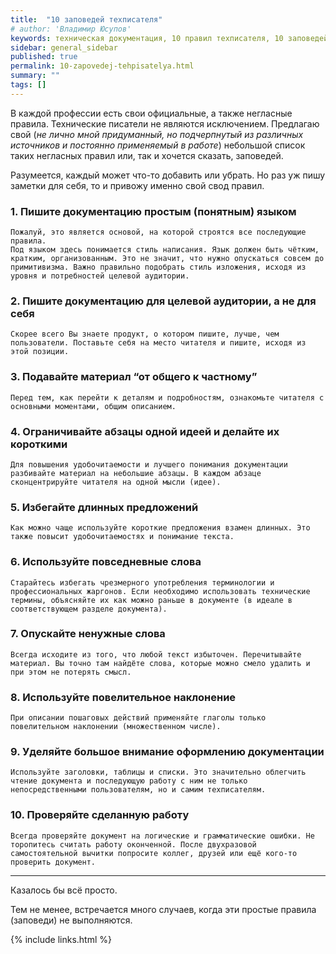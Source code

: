 ```yaml
---
title:  "10 заповедей техписателя"
# author: 'Владимир Юсупов'
keywords: техническая документация, 10 правил техписателя, 10 заповедей техписателя, правила технической документации, техписатель, технический писатель москва, заметки техписателя
sidebar: general_sidebar
published: true
permalink: 10-zapovedej-tehpisatelya.html
summary: ""
tags: []
---
```


В каждой профессии есть свои официальные, а также негласные правила. Технические писатели не являются исключением. Предлагаю свой (*не лично мной придуманный, но подчерпнутый из различных источников и постоянно применяемый в работе*) небольшой список таких негласных правил или, так и хочется сказать, заповедей. 

Разумеется, каждый может что-то добавить или убрать. Но раз уж пишу заметки для себя, то и привожу именно свой свод правил.

### 1. Пишите документацию простым (понятным) языком
	
    Пожалуй, это является основой, на которой строятся все последующие правила. 
	Под языком здесь понимается стиль написания. Язык должен быть чётким, кратким, организованным. Это не значит, что нужно опускаться совсем до примитивизма. Важно правильно подобрать стиль изложения, исходя из уровня и потребностей целевой аудитории.

### 2. Пишите документацию для целевой аудитории, а не для себя
	
    Скорее всего Вы знаете продукт, о котором пишите, лучше, чем пользователи. Поставьте себя на место читателя и пишите, исходя из этой позиции.
 
### 3. Подавайте материал “от общего к частному”
	
    Перед тем, как перейти к деталям и подробностям, ознакомьте читателя с основными моментами, общим описанием.
 
### 4. Ограничивайте абзацы одной идеей и делайте их короткими
	
    Для повышения удобочитаемости и лучшего понимания документации разбивайте материал на небольшие абзацы. В каждом абзаце сконцентрируйте читателя на одной мысли (идее). 

### 5. Избегайте длинных предложений
	
    Как можно чаще используйте короткие предложения взамен длинных. Это также повысит удобочитаемостях и понимание текста.
 
### 6. Используйте повседневные слова
	
    Старайтесь избегать чрезмерного употребления терминологии и профессиональных жаргонов. Если необходимо использовать технические термины, объясняйте их как можно раньше в документе (в идеале в соответствующем разделе документа).
 
### 7. Опускайте ненужные слова
	
    Всегда исходите из того, что любой текст избыточен. Перечитывайте материал. Вы точно там найдёте слова, которые можно смело удалить и при этом не потерять смысл.

### 8. Используйте повелительное наклонение
	
    При описании пошаговых действий применяйте глаголы только повелительном наклонении (множественном числе).
 
### 9. Уделяйте большое внимание оформлению документации
	
    Используйте заголовки, таблицы и списки. Это значительно облегчить чтение документа и последующую работу с ним не только непосредственными пользователям, но и самим техписателям.
 
### 10. Проверяйте сделанную работу
	
    Всегда проверяйте документ на логические и грамматические ошибки. Не торопитесь считать работу оконченной. После двухразовой самостоятельной вычитки попросите коллег, друзей или ещё кого-то проверить документ.


***

Казалось бы всё просто.

Тем не менее, встречается много случаев, когда эти простые правила (заповеди) не выполняются.

{% include links.html %}


